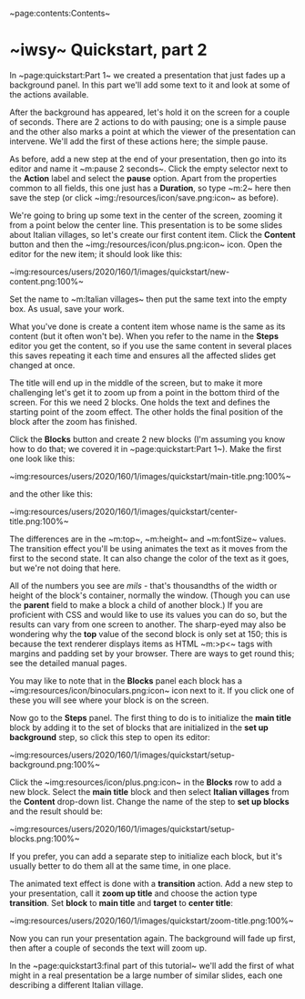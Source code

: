 ~page:contents:Contents~

# ~iwsy~ Quickstart, part 2

In ~page:quickstart:Part 1~ we created a presentation that just fades up a background panel. In this part we'll add some text to it and look at some of the actions available.

After the background has appeared, let's hold it on the screen for a couple of seconds. There are 2 actions to do with pausing; one is a simple pause and the other also marks a point at which the viewer of the presentation can intervene. We'll add the first of these actions here; the simple pause.

As before, add a new step at the end of your presentation, then go into its editor and name it ~m:pause 2 seconds~. Click the empty selector next to the **Action** label and select the **pause** option. Apart from the properties common to all fields, this one just has a **Duration**, so type ~m:2~ here then save the step (or click ~img:/resources/icon/save.png:icon~ as before).

We're going to bring up some text in the center of the screen, zooming it from a point below the center line. This presentation is to be some slides about Italian villages, so let's create our first content item. Click the **Content** button and then the ~img:/resources/icon/plus.png:icon~ icon. Open the editor for the new item; it should look like this:

~img:resources/users/2020/160/1/images/quickstart/new-content.png:100%~

Set the name to ~m:Italian villages~ then put the same text into the empty box. As usual, save your work.

What you've done is create a content item whose name is the same as its content (but it often won't be). When you refer to the name in the **Steps** editor you get the content, so if you use the same content in several places this saves repeating it each time and ensures all the affected slides get changed at once.

The title will end up in the middle of the screen, but to make it more challenging let's get it to zoom up from a point in the bottom third of the screen. For this we need 2 blocks. One holds the text and defines the starting point of the zoom effect. The other holds the final position of the block after the zoom has finished.

Click the **Blocks** button and create 2 new blocks (I'm assuming you know how to do that; we covered it in ~page:quickstart:Part 1~). Make the first one look like this:

~img:resources/users/2020/160/1/images/quickstart/main-title.png:100%~

and the other like this:

~img:resources/users/2020/160/1/images/quickstart/center-title.png:100%~

The differences are in the ~m:top~, ~m:height~ and ~m:fontSize~ values. The transition effect you'll be using animates the text as it moves from the first to the second state. It can also change the color of the text as it goes, but we're not doing that here.

All of the numbers you see are _mils_ - that's thousandths of the width or height of the block's container, normally the window. (Though you can use the **parent** field to make a block a child of another block.) If you are proficient with CSS and would like to use its values you can do so, but the results can vary from one screen to another. The sharp-eyed may also be wondering why the **top** value of the second block is only set at 150; this is because the text renderer displays items as HTML ~m:&gt;p&lt;~ tags with margins and padding set by your browser. There are ways to get round this; see the detailed manual pages.

You may like to note that in the **Blocks** panel each block has a ~img:resources/icon/binoculars.png:icon~ icon next to it. If you click one of these you will see where your block is on the screen.

Now go to the **Steps** panel. The first thing to do is to initialize the **main title** block by adding it to the set of blocks that are initialized in the **set up background** step, so click this step to open its editor:

~img:resources/users/2020/160/1/images/quickstart/setup-background.png:100%~

Click the ~img:resources/icon/plus.png:icon~ in the **Blocks** row to add a new block. Select the **main title** block and then select **Italian villages** from the **Content** drop-down list. Change the name of the step to **set up blocks** and the result should be:

~img:resources/users/2020/160/1/images/quickstart/setup-blocks.png:100%~

If you prefer, you can add a separate step to initialize each block, but it's usually better to do them all at the same time, in one place.

The animated text effect is done with a **transition** action. Add a new step to your presentation, call it **zoom up title** and choose the action type **transition**. Set **block** to **main title** and **target** to **center title**:

~img:resources/users/2020/160/1/images/quickstart/zoom-title.png:100%~

Now you can run your presentation again. The background will fade up first, then after a couple of seconds the text will zoom up.

In the ~page:quickstart3:final part of this tutorial~ we'll add the first of what might in a real presentation be a large number of similar slides, each one describing a different Italian village.
